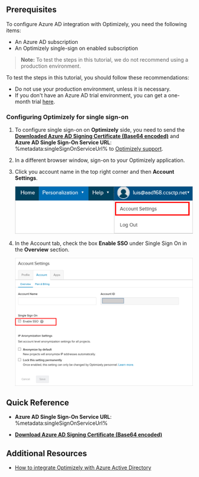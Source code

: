 ## Prerequisites

To configure Azure AD integration with Optimizely, you need the following items:

- An Azure AD subscription
- An Optimizely single-sign on enabled subscription

> **Note:**
> To test the steps in this tutorial, we do not recommend using a production environment.

To test the steps in this tutorial, you should follow these recommendations:

- Do not use your production environment, unless it is necessary.
- If you don't have an Azure AD trial environment, you can get a one-month trial [here](https://azure.microsoft.com/pricing/free-trial/).

### Configuring Optimizely for single sign-on

1. To configure single sign-on on **Optimizely** side, you need to send the **[Downloaded Azure AD Signing Certificate (Base64 encoded)](%metadata:certificateDownloadBase64Url%)** and **Azure AD Single Sign-On Service URL**: %metadata:singleSignOnServiceUrl% to [Optimizely support](https://www.optimizely.com/contact).

2. In a different browser window, sign-on to your Optimizely application.

3. Click you account name in the top right corner and then **Account Settings**.
   
    ![Azure AD Single Sign-On](./media/tutorial_optimizely_09.png)

4. In the Account tab, check the box **Enable SSO** under Single Sign On in the **Overview** section.
   
    ![Azure AD Single Sign-On](./media/tutorial_optimizely_10.png)

## Quick Reference

* **Azure AD Single Sign-On Service URL**: %metadata:singleSignOnServiceUrl%

* **[Download Azure AD Signing Certificate (Base64 encoded)](%metadata:certificateDownloadBase64Url%)**


## Additional Resources

* [How to integrate Optimizely with Azure Active Directory](https://docs.microsoft.com/azure/active-directory/active-directory-saas-optimizely-tutorial)
